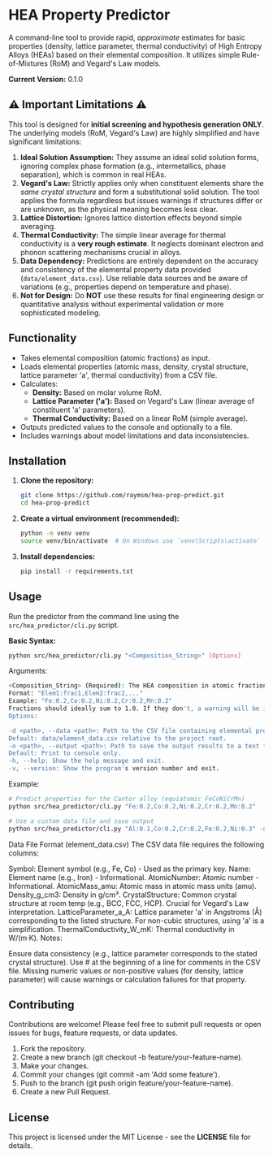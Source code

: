 # HEA Property Predictor


A command-line tool to provide rapid, *approximate* estimates for basic properties (density, lattice parameter, thermal conductivity) of High Entropy Alloys (HEAs) based on their elemental composition. It utilizes simple Rule-of-Mixtures (RoM) and Vegard's Law models.

**Current Version:** 0.1.0

## :warning: Important Limitations :warning:

This tool is designed for **initial screening and hypothesis generation ONLY**. The underlying models (RoM, Vegard's Law) are highly simplified and have significant limitations:

1.  **Ideal Solution Assumption:** They assume an ideal solid solution forms, ignoring complex phase formation (e.g., intermetallics, phase separation), which is common in real HEAs.
2.  **Vegard's Law:** Strictly applies only when constituent elements share the *same crystal structure* and form a substitutional solid solution. The tool applies the formula regardless but issues warnings if structures differ or are unknown, as the physical meaning becomes less clear.
3.  **Lattice Distortion:** Ignores lattice distortion effects beyond simple averaging.
4.  **Thermal Conductivity:** The simple linear average for thermal conductivity is a **very rough estimate**. It neglects dominant electron and phonon scattering mechanisms crucial in alloys.
5.  **Data Dependency:** Predictions are entirely dependent on the accuracy and consistency of the elemental property data provided (`data/element_data.csv`). Use reliable data sources and be aware of variations (e.g., properties depend on temperature and phase).
6.  **Not for Design:** Do **NOT** use these results for final engineering design or quantitative analysis without experimental validation or more sophisticated modeling.

## Functionality

* Takes elemental composition (atomic fractions) as input.
* Loads elemental properties (atomic mass, density, crystal structure, lattice parameter 'a', thermal conductivity) from a CSV file.
* Calculates:
    * **Density:** Based on molar volume RoM.
    * **Lattice Parameter ('a'):** Based on Vegard's Law (linear average of constituent 'a' parameters).
    * **Thermal Conductivity:** Based on a linear RoM (simple average).
* Outputs predicted values to the console and optionally to a file.
* Includes warnings about model limitations and data inconsistencies.

## Installation

1.  **Clone the repository:**
    ```bash
    git clone https://github.com/raymsm/hea-prop-predict.git
    cd hea-prop-predict
    ```
2.  **Create a virtual environment (recommended):**
    ```bash
    python -m venv venv
    source venv/bin/activate  # On Windows use `venv\Scripts\activate`
    ```
3.  **Install dependencies:**
    ```bash
    pip install -r requirements.txt
    ```

## Usage

Run the predictor from the command line using the `src/hea_predictor/cli.py` script.

**Basic Syntax:**

```bash
python src/hea_predictor/cli.py "<Composition_String>" [Options]
```
Arguments:
```bash
<Composition_String> (Required): The HEA composition in atomic fractions.
Format: "Elem1:frac1,Elem2:frac2,..."
Example: "Fe:0.2,Co:0.2,Ni:0.2,Cr:0.2,Mn:0.2"
Fractions should ideally sum to 1.0. If they don't, a warning will be issued, and they will be normalized internally for the calculation.
Options:

-d <path>, --data <path>: Path to the CSV file containing elemental property data.
Default: data/element_data.csv relative to the project root.
-o <path>, --output <path>: Path to save the output results to a text file.
Default: Print to console only.
-h, --help: Show the help message and exit.
-v, --version: Show the program's version number and exit.
```
Example:
```bash
# Predict properties for the Cantor alloy (equiatomic FeCoNiCrMn)
python src/hea_predictor/cli.py "Fe:0.2,Co:0.2,Ni:0.2,Cr:0.2,Mn:0.2"

# Use a custom data file and save output
python src/hea_predictor/cli.py "Al:0.1,Co:0.2,Cr:0.2,Fe:0.2,Ni:0.3" -d /path/to/my_custom_data.csv -o cantor_al_results.txt
```
Data File Format (element_data.csv)
The CSV data file requires the following columns:

Symbol: Element symbol (e.g., Fe, Co) - Used as the primary key.
Name: Element name (e.g., Iron) - Informational.
AtomicNumber: Atomic number - Informational.
AtomicMass_amu: Atomic mass in atomic mass units (amu).
Density_g_cm3: Density in g/cm³.
CrystalStructure: Common crystal structure at room temp (e.g., BCC, FCC, HCP). Crucial for Vegard's Law interpretation.
LatticeParameter_a_A: Lattice parameter 'a' in Angstroms (Å) corresponding to the listed structure. For non-cubic structures, using 'a' is a simplification.
ThermalConductivity_W_mK: Thermal conductivity in W/(m·K).
Notes:

Ensure data consistency (e.g., lattice parameter corresponds to the stated crystal structure).
Use # at the beginning of a line for comments in the CSV file.
Missing numeric values or non-positive values (for density, lattice parameter) will cause warnings or calculation failures for that property.
## Contributing
Contributions are welcome! Please feel free to submit pull requests or open issues for bugs, feature requests, or data updates.
1.   Fork the repository.
2.   Create a new branch (git checkout -b feature/your-feature-name).   
3.   Make your changes.
4.   Commit your changes (git commit -am 'Add some feature').
5.   Push to the branch (git push origin feature/your-feature-name).
6.   Create a new Pull Request.
## License
This project is licensed under the MIT License - see the **LICENSE** file for details.   
